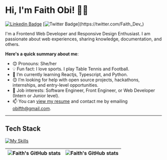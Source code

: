# Hi, I'm Faith Obi! 👋🏾

[![Linkedin Badge](https://img.shields.io/badge/-faithdev-blue?style=for-the-badge&logo=Linkedin&logoColor=white&link=https://www.linkedin.com/in/faithdev)](https://www.linkedin.com/in/faithdev) [![Twitter Badge](https://img.shields.io/badge/-@Faith_Dev_-1ca0f1?style=for-the-badge&logo=twitter&logoColor=white&link=https://twitter.com/Faith_Dev_)](https://twitter.com/Faith_Dev_)

I'm a Frontend Web Developer and Responsive Design Enthusiast. I am passionate about web experiences, sharing knowledge, documentation, and others. 

**Here's a quick summary about me**:

- 😊 Pronouns: She/her
- 💡 Fun fact: I love sports. I play Table Tennis and Football.
- 🌱 I’m currently learning Reactjs, Typescript, and Python.
- 😊 I’m looking for help with open source projects, hackathons, internships, and entry-level opportunities.
- 💼 Job interests: Software Engineer, Front Engineer, or Web Developer (Intern or Junior level).
- 📫 You can [view my resume](#) and contact me by emailing obifth@gmail.com.

---

## Tech Stack
[![My Skills](https://skillicons.dev/icons?i=react,js,ts,html,css,tailwind,sass,bootstrap,git,github,c)](https://skillicons.dev)


| <img align="center" src="https://github-readme-stats.vercel.app/api?username=obifaith&show_icons=true&include_all_commits=true&hide_border=true" alt="Faith's GitHub stats" /> | <img align="center" src="https://github-readme-stats.vercel.app/api/top-langs/?username=obifaith&langs_count=8&layout=compact&hide_border=true" alt="Faith's GitHub stats" /> |
| ------------- | ------------- |
